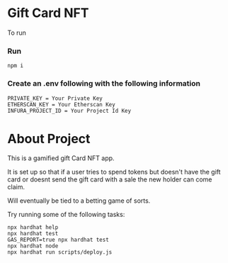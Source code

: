 # Gift Card NFT

To run

### Run

```
npm i
```

### Create an .env following with the following information
```
PRIVATE_KEY = Your Private Key
ETHERSCAN_KEY = Your Etherscan Key
INFURA_PROJECT_ID = Your Project Id Key
```

# About Project

This is a gamified gift Card NFT app.

It is set up so that if a user tries to spend tokens but doesn't have the gift card or doesnt send the gift card with a sale the new holder can come claim.

Will eventually be tied to a betting game of sorts. 


Try running some of the following tasks:

```shell
npx hardhat help
npx hardhat test
GAS_REPORT=true npx hardhat test
npx hardhat node
npx hardhat run scripts/deploy.js
```

